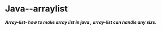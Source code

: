 # Java--arraylist

##### Array-list- how to make array list in java , array-list can handle any size.

    
